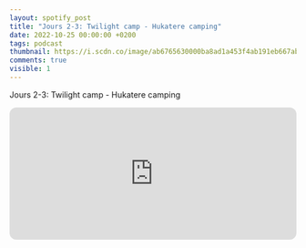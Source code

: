 ```yaml
---
layout: spotify_post
title: "Jours 2-3: Twilight camp - Hukatere camping"
date: 2022-10-25 00:00:00 +0200
tags: podcast
thumbnail: https://i.scdn.co/image/ab6765630000ba8ad1a453f4ab191eb667ab6236
comments: true
visible: 1
---
```


Jours 2-3: Twilight camp - Hukatere camping


<iframe style="border-radius:12px"
src="https://open.spotify.com/embed/episode/69rXAI3DzmMfzmRUo9Nyy6?utm_source=generator"
width="100%" height="232" frameBorder="0" allowfullscreen=""
allow="autoplay; clipboard-write; encrypted-media; fullscreen; picture-in-picture"></iframe>
